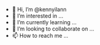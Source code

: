 - 👋 Hi, I’m @kennyilann
- 👀 I’m interested in ...
- 🌱 I’m currently learning ...
- 💞️ I’m looking to collaborate on ...
- 📫 How to reach me ...

<!---
kennyilann/kennyilann is a ✨ special ✨ repository because its `README.md` (this file) appears on your GitHub profile.
You can click the Preview link to take a look at your changes.
--->
